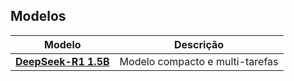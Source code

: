 ## Modelos

| Modelo | Descrição |
|--------|-----------|
| **[DeepSeek-R1 1.5B](./deepSeek/deepSeekR1-1B.md)**         | Modelo compacto e multi-tarefas |
